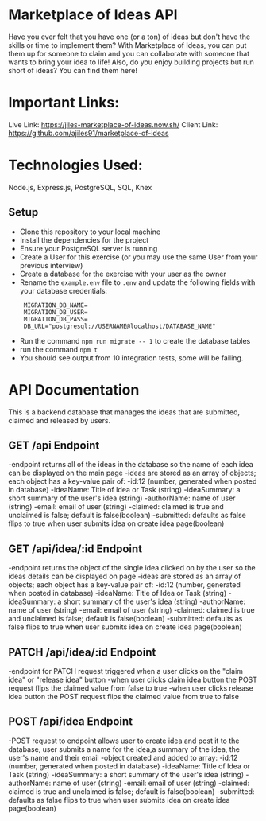 # Marketplace of Ideas API
Have you ever felt that you have one (or a ton) of ideas but don't have the skills or time to implement them?  With Marketplace of Ideas, you can put them up for someone to claim and you can collaborate with someone that wants to bring your idea to life! Also, do you enjoy building projects but run short of ideas? You can find them here!

# Important Links:
Live Link: https://jiles-marketplace-of-ideas.now.sh/
Client Link: https://github.com/ajiles91/marketplace-of-ideas

# Technologies Used:
Node.js, Express.js, PostgreSQL, SQL, Knex

## Setup
- Clone this repository to your local machine
- Install the dependencies for the project
- Ensure your PostgreSQL server is running
- Create a User for this exercise (or you may use the same User from your previous interview)
- Create a database for the exercise with your user as the owner
- Rename the `example.env` file to `.env` and update the following fields with your database credentials:
  ```
   MIGRATION_DB_NAME=
   MIGRATION_DB_USER=
   MIGRATION_DB_PASS=
   DB_URL="postgresql://USERNAME@localhost/DATABASE_NAME"
  ```
- Run the command `npm run migrate -- 1` to create the database tables
- run the command `npm t`
- You should see output from 10 integration tests, some will be failing.

# API Documentation
This is a backend database that manages the ideas that are submitted, claimed and released by users.

## GET /api Endpoint
-endpoint returns all of the ideas in the database so the name of each idea can be displayed on the main page
-ideas are stored as an array of objects; each object has a key-value pair of:
    -id:12 (number, generated when posted in database)
    -ideaName: Title of Idea or Task (string)
    -ideaSummary: a short summary of the user's idea (string)
    -authorName: name of user (string)
    -email: email of user (string)
    -claimed: claimed is true and unclaimed is false; default is false(boolean)
    -submitted: defaults as false flips to true when user submits idea on create idea page(boolean)

## GET /api/idea/:id Endpoint
-endpoint returns the object of the single idea clicked on by the user so the ideas details can be displayed on page
-ideas are stored as an array of objects; each object has a key-value pair of:
    -id:12 (number, generated when posted in database)
    -ideaName: Title of Idea or Task (string)
    -ideaSummary: a short summary of the user's idea (string)
    -authorName: name of user (string)
    -email: email of user (string)
    -claimed: claimed is true and unclaimed is false; default is false(boolean)
    -submitted: defaults as false flips to true when user submits idea on create idea page(boolean)

## PATCH /api/idea/:id Endpoint
-endpoint for PATCH request triggered when a user clicks on the "claim idea" or "release idea" button
-when user clicks claim idea button the POST request flips the claimed value from false to true
-when user clicks release idea button the POST request flips the claimed value from true to false 

## POST /api/idea Endpoint
-POST request to endpoint allows user to create idea and post it to the database, user submits a name for the idea,a summary of the idea, the user's name and their email
-object created and added to array:
    -id:12 (number, generated when posted in database)
    -ideaName: Title of Idea or Task (string)
    -ideaSummary: a short summary of the user's idea (string)
    -authorName: name of user (string)
    -email: email of user (string)
    -claimed: claimed is true and unclaimed is false; default is false(boolean)
    -submitted: defaults as false flips to true when user submits idea on create idea page(boolean)